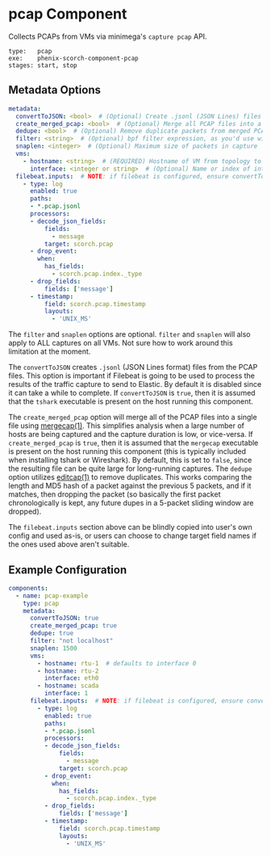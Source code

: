 # pcap Component

Collects PCAPs from VMs via minimega's `capture pcap` API.

```
type:   pcap
exe:    phenix-scorch-component-pcap
stages: start, stop
```

## Metadata Options

```yaml
metadata:
  convertToJSON: <bool>  # (Optional) Create .jsonl (JSON Lines) files from PCAPs using tshark. Default: false
  create_merged_pcap: <bool>  # (Optional) Merge all PCAP files into a single file using 'mergecap'. Default: false
  dedupe: <bool>  # (Optional) Remove duplicate packets from merged PCAP. Only applicable if 'create_merged_pcap' is 'true'. Default: true
  filter: <string>  # (Optional) bpf filter expression, as you'd use with tcpdump
  snaplen: <integer>  # (Optional) Maximum size of packets in capture
  vms:
    - hostname: <string>  # (REQUIRED) Hostname of VM from topology to capture traffic from
      interface: <integer or string>  # (Optional) Name or index of interface on VM to capture traffic on. Default: 0 (the first non-management interface)
  filebeat.inputs:  # NOTE: if filebeat is configured, ensure convertToJSON is true
    - type: log
      enabled: true
      paths:
      - *.pcap.jsonl
      processors:
      - decode_json_fields:
          fields:
            - message
          target: scorch.pcap
      - drop_event:
        when:
          has_fields:
            - scorch.pcap.index._type
      - drop_fields:
          fields: ['message']
      - timestamp:
          field: scorch.pcap.timestamp
          layouts:
            - 'UNIX_MS'
```

The `filter` and `snaplen` options are optional. `filter` and `snaplen` will also apply to ALL captures on all VMs. Not sure how to work around this limitation at the moment.

The `convertToJSON` creates `.jsonl` (JSON Lines format) files from the PCAP files. This option is important if Filebeat is going to be used to process the results of the traffic capture to send to Elastic. By default it is disabled since it can take a while to complete. If `convertToJSON` is `true`, then it is assumed that the `tshark` executable is present on the host running this component.

The `create_merged_pcap` option will merge all of the PCAP files into a single file using [mergecap(1)](https://www.wireshark.org/docs/man-pages/mergecap.html). This simplifies analysis when a large number of hosts are being captured and the capture duration is low, or vice-versa. If `create_merged_pcap` is `true`, then it is assumed that the `mergecap` executable is present on the host running this component (this is typically included when installing tshark or Wireshark). By default, this is set to `false`, since the resulting file can be quite large for long-running captures. The `dedupe` option utilizes [editcap(1)](https://www.wireshark.org/docs/man-pages/editcap.html) to remove duplicates. This works comparing the length and MD5 hash of a packet against the previous 5 packets, and if it matches, then dropping the packet (so basically the first packet chronologically is kept, any future dupes in a 5-packet sliding window are dropped).

The `filebeat.inputs` section above can be blindly copied into user's own config and used as-is, or users can choose to change target field names if the ones used above aren't suitable.

## Example Configuration

```yaml
components:
  - name: pcap-example
    type: pcap
    metadata:
      convertToJSON: true
      create_merged_pcap: true
      dedupe: true
      filter: "not localhost"
      snaplen: 1500
      vms:
        - hostname: rtu-1  # defaults to interface 0
        - hostname: rtu-2
          interface: eth0
        - hostname: scada
          interface: 1
      filebeat.inputs:  # NOTE: if filebeat is configured, ensure convertToJSON is true
        - type: log
          enabled: true
          paths:
          - *.pcap.jsonl
          processors:
          - decode_json_fields:
              fields:
                - message
              target: scorch.pcap
          - drop_event:
            when:
              has_fields:
                - scorch.pcap.index._type
          - drop_fields:
              fields: ['message']
          - timestamp:
              field: scorch.pcap.timestamp
              layouts:
                - 'UNIX_MS'
```
